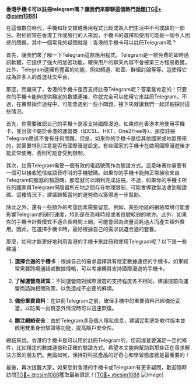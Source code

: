 **香港手機卡可以註冊telegram嗎？讓我們來聊聊這個熱門話題[[TG💪+ @esim1088](https://t.me/s/esim1088)]**

在這個數位時代，手機和社交媒體應用程式已經成為人們生活中不可或缺的一部分。對於經常在香港工作或旅行的人來說，手機卡的選擇和使用可能是一個令人困惑的問題。其中一個常見的疑問就是：香港的手機卡可以註冊Telegram嗎？

首先，讓我們來了解一下Telegram這款應用程式。Telegram是一款免費的即時通訊軟體，它提供了強大的加密功能，確保用戶的聊天內容不會被第三方輕易截獲。此外，Telegram還擁有豐富的功能，例如頻道、貼圖、群組討論等等，這使得它成為許多人的首選社交平台。

那麼，問題來了，香港的手機卡是否支持註冊Telegram呢？答案是肯定的！只要你的手機卡能夠提供穩定的數據連接，你就完全可以使用它來註冊Telegram。不過，在實際操作過程中，可能會遇到一些小問題，接下來就讓我們一起詳細探討這些情況。

首先，你需要確認自己的手機卡是否支持國際漫遊。如果你在香港本地使用手機卡，並且該卡屬於香港的運營商（如CSL、HKT、One2Free等），那麼註冊Telegram應該不會有任何問題。但是，如果你的手機卡是從其他國家或地區帶來的，就需要特別注意是否有國際漫遊設定。有些國家的手機卡在啟用國際漫遊後才能正常使用，否則可能會受到限制。

其次，註冊Telegram需要一個有效的電話號碼作為驗證方式。這意味著你需要有一個可以接收短信或語音呼叫的手機號碼。如果你的手機卡能夠正常接收來自Telegram伺服器的驗證碼，那麼就可以順利完成註冊。不過，如果你的手機卡所在的國家與Telegram伺服器所在地之間存在地理限制，可能會導致無法收到驗證碼。這種情況下，建議聯繫當地的運營商以獲得進一步幫助。

除此之外，還有一些額外的考量因素需要留意。例如，某些地區的網絡環境可能會影響Telegram的運行速度，特別是在高峰時段或者信號較弱的地方。此外，如果你的手機卡計費模式不適合長時間上網，可能會因為流量消耗過大而產生額外費用。因此，在選擇手機卡時，最好根據自己的需求挑選合適的套餐。

那麼，如何才能更好地利用香港的手機卡來註冊和使用Telegram呢？以下是一些建議：

1. **選擇合適的手機卡**：根據自己的需求選擇具有穩定數據連接的手機卡。如果經常需要跨境通話或數據傳輸，可以考慮購買支持國際漫遊的手機卡。
   
2. **了解運營商政策**：不同運營商對國際漫遊的支持程度各不相同，建議提前向運營商諮詢相關政策，以免造成不必要的麻煩。

3. **備份重要資料**：在註冊Telegram之前，確保手機中的重要資料已經備份妥當，以防萬一出現意外情況時可以迅速恢復。

4. **關注網絡安全**：由於Telegram涉及個人隱私信息，建議定期更新軟件版本並啟用雙重身份驗證等功能，提高賬戶安全性。

總結來說，香港的手機卡是可以用於註冊Telegram的，但前提是要滿足一定的條件，比如穩定的數據連接和正確的驗證方式。希望本文能夠幫助到那些正在尋求解決方案的朋友們。無論如何，保持對科技產品的好奇心和學習態度總是最重要的！

最後，再次提醒大家，如果您對香港的手機卡或Telegram有更多疑問，歡迎隨時訪問[TG💪+ @esim1088](https://t.me/s/esim1088)獲取最新資訊！[[TG💪+ @esim1088](https://t.me/s/esim1088) ![Image](https://i.postimg.cc/4NQfJmqS/Snipaste-2025-05-13-00-14-12.png)]
